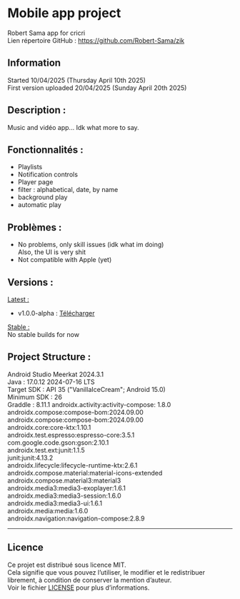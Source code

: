 # Mobile app project
Robert Sama app for cricri  
Lien répertoire GitHub : https://github.com/Robert-Sama/zik  

## Information  
Started 10/04/2025 (Thursday April 10th 2025)  
First version uploaded 20/04/2025 (Sunday April 20th 2025)  


## Description :  
Music and vidéo app...
Idk what more to say.

## Fonctionnalités :  
- Playlists
- Notification controls
- Player page
- filter : alphabetical, date, by name
- background play
- automatic play

## Problèmes :  
- No problems, only skill issues (idk what im doing)  
  Also, the UI is very shit
- Not compatible with Apple (yet)

## Versions :  
<u>Latest :</u>  
- v1.0.0-alpha : [Télécharger](https://github.com/Robert-Sama/zik/releases/download/alpha-v1.0.0/alpha-v1.0.0.apk)

<u>Stable :</u>  
No stable builds for now

## Project Structure :  
Android Studio Meerkat 2024.3.1  
Java : 17.0.12 2024-07-16 LTS  
Target SDK : API 35 ("VanillaIceCream"; Android 15.0)  
Minimum SDK : 26  
Graddle : 8.11.1
androidx.activity:activity-compose: 1.8.0  
androidx.compose:compose-bom:2024.09.00	 
androidx.compose:compose-bom:2024.09.00	 
androidx.core:core-ktx:1.10.1	 
androidx.test.espresso:espresso-core:3.5.1  
com.google.code.gson:gson:2.10.1  
androidx.test.ext:junit:1.1.5  
junit:junit:4.13.2  
androidx.lifecycle:lifecycle-runtime-ktx:2.6.1  
androidx.compose.material:material-icons-extended  
androidx.compose.material3:material3  
androidx.media3:media3-exoplayer:1.6.1  	
androidx.media3:media3-session:1.6.0  
androidx.media3:media3-ui:1.6.1  
androidx.media:media:1.6.0  
androidx.navigation:navigation-compose:2.8.9  

---
## Licence
Ce projet est distribué sous licence MIT.  
Cela signifie que vous pouvez l’utiliser, le modifier et le redistribuer librement, à condition de conserver la mention d’auteur.  
Voir le fichier [LICENSE](./LICENSE) pour plus d’informations.
